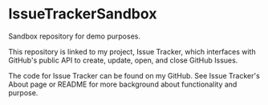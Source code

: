 # IssueTrackerSandbox
Sandbox repository for demo purposes.

This repository is linked to my project, Issue Tracker, which interfaces with GitHub's public API to create, update, open, and close GitHub Issues.

The code for Issue Tracker can be found on my GitHub. See Issue Tracker's About page or README for more background about functionality and purpose.
